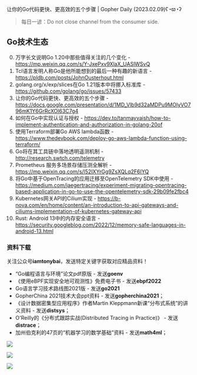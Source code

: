 让你的Go代码更快、更高效的五个步骤 | Gopher Daily (2023.02.09)ʕ◔ϖ◔ʔ

>每日一谚：Do not close channel from the consumer side.

## Go技术生态

0. 万字长文说明Go 1.20中那些值得关注的几个变化 - https://mp.weixin.qq.com/s/Y-JxePxv9XlaX_UASlWSvQ
1. Tcl语言发明人称Go是他所能想到的最后一种有趣的新语言 - https://pldb.com/posts/JohnOusterhout.html
2. golang.org/x/exp/slices在Go 1.21版本中将挪入标准库 - https://github.com/golang/go/issues/57433
3. 让你的Go代码更快、更高效的五个步骤 - https://docs.google.com/presentation/d/1MD_Vlb9d32aMDPu9MOlyVO796mK1Y6GrRcXOl63C7g4
4. 如何在Go中实现认证与授权 - https://dev.to/tanmayvaish/how-to-implement-authentication-and-authorization-in-golang-20of
5. 使用Terraform部署Go AWS lambda函数 - https://www.thedevbook.com/deploy-go-aws-lambda-function-using-terraform/
6. Go将在其工具链中落地透明遥测机制  - http://research.swtch.com/telemetry
7. Prometheus 服务多场景存储压测全解析 - https://mp.weixin.qq.com/s/l52IXYrGg9ZsXQLq2F6IYQ
8. 将Go中基于OpenTracing的应用迁移至OpenTelemetry SDK中使用 - https://medium.com/jaegertracing/experiment-migrating-opentracing-based-application-in-go-to-use-the-opentelemetry-sdk-29b09fe2fbc4
9. Kubernetes网关API的Cilium实现 - https://b-nova.com/en/home/content/an-introduction-to-api-gateways-and-ciliums-implementation-of-kubernetes-gateway-api
10. Rust: Android 13中的内存安全语言 - https://security.googleblog.com/2022/12/memory-safe-languages-in-android-13.html

### 资料下载

关注公众号**iamtonybai**，发送特定关键字获取对应精品资料！

* “Go编程语言与环境”论文pdf原版 - 发送**goenv**
* 《使用eBPF实现安全地可观测性》免费电子书 - 发送**ebpf2022**
* Go语言学习技术路线图2021版 - 发送**go2021**
* GopherChina 2021技术大会ppt资料 - 发送**gopherchina2021**；
* 《设计数据密集型应用程序》作者Martin Kleppmann新课“分布式系统”的讲义资料 - 发送**distsys**；
* O'Reilly的《分布式跟踪实战(Distributed Tracing in Practice)》 - 发送**distrace**；
* 加州伯克利的47页的“机器学习的数学基础”资料 - 发送**math4ml**；

![](https://mmbiz.qpic.cn/mmbiz_png/cH6WzfQ94mb54jsFJZ3Knmz8obUsf3PBShthmdSw5E01TcYmUReGkj0BWpxHak1HlnlzHvLmKax53YSGr7aNlA/0?wx_fmt=png)

![](https://mmbiz.qpic.cn/mmbiz_png/cH6WzfQ94mZsOgPXTXZgWiaE03ib9r9WFJXC6xJCA5Y6VSesOZqlGxYfODibvR7UPGxiaM7SZZNQZkRtggPXEfBdwQ/0?wx_fmt=png)

![](https://mmbiz.qpic.cn/mmbiz_png/cH6WzfQ94mb54jsFJZ3Knmz8obUsf3PBrSoqeMvoWCticN2cpU64fJ0FYQdXJhP7ia7WRh8628uOAsQYeE2NibRRw/0?wx_fmt=png)

